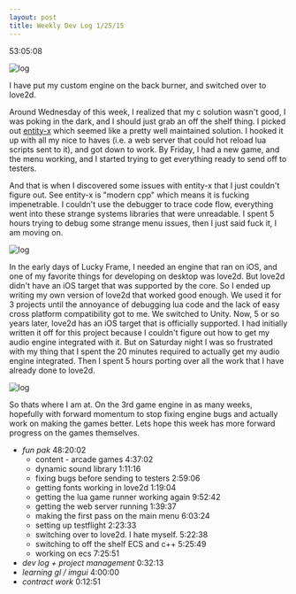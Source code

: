 ```yaml
---
layout: post
title: Weekly Dev Log 1/25/15
---
```


53:05:08

![log](https://dl.dropboxusercontent.com/u/43672/blog_static/images/weekly_dev_9_time.png)

I have put my custom engine on the back burner, and switched over to love2d.

Around Wednesday of this week, I realized that my c solution wasn't good, I was poking in the dark, and I should just grab an off the shelf thing. I picked out [entity-x](https://github.com/alecthomas/entityx) which seemed like a pretty well maintained solution. I hooked it up with all my nice to haves (i.e. a web server that could hot reload lua scripts sent to it), and got down to work. By Friday, I had a new game, and the menu working, and I started trying to get everything ready to send off to testers.

And that is when I discovered some issues with entity-x that I just couldn't figure out. See entity-x is "modern cpp" which means it is fucking impenetrable. I couldn't use the debugger to trace code flow, everything went into these strange systems libraries that were unreadable. I spent 5 hours trying to debug some strange menu issues, then I just said fuck it, I am moving on.

![log](https://dl.dropboxusercontent.com/u/43672/blog_static/images/popPanic.png)

In the early days of Lucky Frame, I needed an engine that ran on iOS, and one of my favorite things for developing on desktop was love2d. But love2d didn't have an iOS target that was supported by the core. So I ended up writing my own version of love2d that worked good enough. We used it for 3 projects until the annoyance of debugging lua code and the lack of easy cross platform compatibility got to me. We switched to Unity. Now, 5 or so years later, love2d has an iOS target that is officially supported. I had initially written it off for this project because I couldn't figure out how to get my audio engine integrated with it. But on Saturday night I was so frustrated with my thing that I spent the 20 minutes required to actually get my audio engine integrated. Then I spent 5 hours porting over all the work that I have already done to love2d.

![log](https://dl.dropboxusercontent.com/u/43672/blog_static/images/funPakMenu.png)

So thats where I am at. On the 3rd game engine in as many weeks, hopefully with forward momentum to stop fixing engine bugs and actually work on making the games better. Lets hope this week has more forward progress on the games themselves.

* *fun pak*	48:20:02
	* content - arcade games	4:37:02	
	* dynamic sound library	1:11:16	
	* fixing bugs before sending to testers	2:59:06	
	* getting fonts working in love2d	1:19:04	
	* getting the lua game runner working again	9:52:42	
	* getting the web server running	1:39:37	
	* making the first pass on the main menu	6:03:24	
	* setting up testflight	2:23:33	
	* switching over to love2d. I hate myself.	5:22:38	
	* switching to off the shelf ECS and c++	5:25:49	
	* working on ecs	7:25:51
* *dev log + project management*	0:32:13
* *learning gl / imgui* 4:00:00
* *contract work*	0:12:51